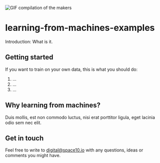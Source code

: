 
![GIF compilation of the makers](https://space10.io/content/uploads/2019/06/learning-from-machines.gif)

# learning-from-machines-examples

Introduction: What is it.

## Getting started
If you want to train on your own data, this is what you should do:

1. ...
2. ...
3. ...

## Why learning from machines?
Duis mollis, est non commodo luctus, nisi erat porttitor ligula, eget lacinia odio sem nec elit.

## Get in touch
Feel free to write to digital@space10.io with any questions, ideas or comments you might have.
